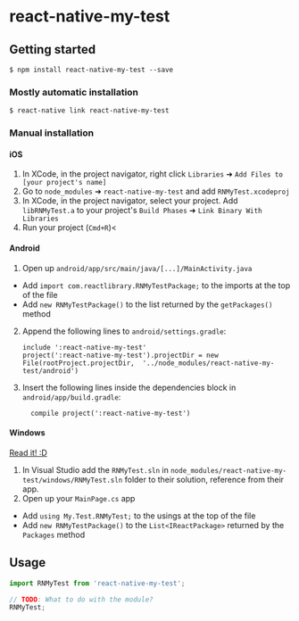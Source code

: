 
# react-native-my-test

## Getting started

`$ npm install react-native-my-test --save`

### Mostly automatic installation

`$ react-native link react-native-my-test`

### Manual installation


#### iOS

1. In XCode, in the project navigator, right click `Libraries` ➜ `Add Files to [your project's name]`
2. Go to `node_modules` ➜ `react-native-my-test` and add `RNMyTest.xcodeproj`
3. In XCode, in the project navigator, select your project. Add `libRNMyTest.a` to your project's `Build Phases` ➜ `Link Binary With Libraries`
4. Run your project (`Cmd+R`)<

#### Android

1. Open up `android/app/src/main/java/[...]/MainActivity.java`
  - Add `import com.reactlibrary.RNMyTestPackage;` to the imports at the top of the file
  - Add `new RNMyTestPackage()` to the list returned by the `getPackages()` method
2. Append the following lines to `android/settings.gradle`:
  	```
  	include ':react-native-my-test'
  	project(':react-native-my-test').projectDir = new File(rootProject.projectDir, 	'../node_modules/react-native-my-test/android')
  	```
3. Insert the following lines inside the dependencies block in `android/app/build.gradle`:
  	```
      compile project(':react-native-my-test')
  	```

#### Windows
[Read it! :D](https://github.com/ReactWindows/react-native)

1. In Visual Studio add the `RNMyTest.sln` in `node_modules/react-native-my-test/windows/RNMyTest.sln` folder to their solution, reference from their app.
2. Open up your `MainPage.cs` app
  - Add `using My.Test.RNMyTest;` to the usings at the top of the file
  - Add `new RNMyTestPackage()` to the `List<IReactPackage>` returned by the `Packages` method


## Usage
```javascript
import RNMyTest from 'react-native-my-test';

// TODO: What to do with the module?
RNMyTest;
```
  